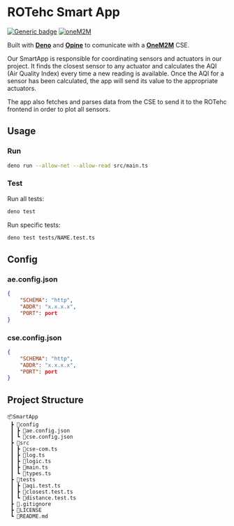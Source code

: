 # ROTehc Smart App

[![Generic badge](https://img.shields.io/badge/DENO-0AF.svg)](https://shields.io/)
[![oneM2M](https://img.shields.io/badge/oneM2M-f00)](https://www.onem2m.org)

Built with [**Deno**](https://deno.land/) and [**Opine**](https://deno.land/x/opine@1.2.0) to comunicate with a [**OneM2M**](https://www.onem2m.org/) CSE.

Our SmartApp is responsible for coordinating sensors and actuators in our project.
It finds the closest sensor to any actuator and calculates the AQI (Air Quality Index) every time a new reading is available.
Once the AQI for a sensor has been calculated, the app will send its value to the appropriate actuators.

The app also fetches and parses data from the CSE to send it to the ROTehc frontend in order to plot all sensors.

## Usage

### Run

```zsh
deno run --allow-net --allow-read src/main.ts
```

### Test

Run all tests:

```zsh
deno test
```

Run specific tests:

```zsh
deno test tests/NAME.test.ts
```

## Config

### ae.config.json

```json
{
	"SCHEMA": "http",
	"ADDR": "x.x.x.x",
	"PORT": port
}
```

### cse.config.json

```json
{
	"SCHEMA": "http",
	"ADDR": "x.x.x.x",
	"PORT": port
}
```

## Project Structure

```
📦SmartApp
 ┣ 📂config
 ┃ ┣ 📜ae.config.json
 ┃ ┗ 📜cse.config.json
 ┣ 📂src
 ┃ ┣ 📜cse-com.ts
 ┃ ┣ 📜log.ts
 ┃ ┣ 📜logic.ts
 ┃ ┣ 📜main.ts
 ┃ ┗ 📜types.ts
 ┣ 📂tests
 ┃ ┣ 📜aqi.test.ts
 ┃ ┣ 📜closest.test.ts
 ┃ ┗ 📜distance.test.ts
 ┣ 📜.gitignore
 ┣ 📜LICENSE
 ┗ 📜README.md
```
